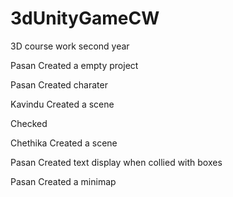 # 3dUnityGameCW
3D  course work second year 

Pasan 
Created a empty project

Pasan
Created charater

Kavindu
Created a scene

Checked

Chethika
Created a scene

Pasan
Created text display when collied with boxes

Pasan
Created a minimap
